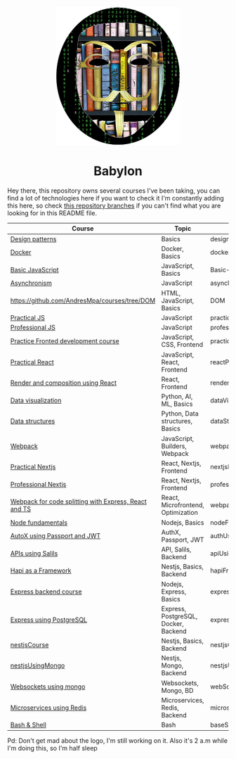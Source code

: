 <p align="center">
  <img
    src="./assets/logo_2.png"
    alt="AndresMpa"
  />
</p>
<h1 align="center">Babylon</h1>

Hey there, this repository owns several courses I've been taking, you can find a lot of technologies here if you want to check it
I'm constantly adding this here, so check [this repository branches](https://github.com/AndresMpa/courses/branches) if you can't
find what you are looking for in this README file.

<div align="center">

| Course                                                                                                                          | Topic                                | Branch                          |
| ------------------------------------------------------------------------------------------------------------------------------- | ------------------------------------ | ------------------------------- |
| [Design patterns](https://github.com/AndresMpa/courses/tree/designPatterns)                                                     | Basics                               | designPatterns                  |
| [Docker](https://github.com/AndresMpa/courses/tree/dockerCourse)                                                                | Docker, Basics                       | dockerCourse                    |
| [Basic JavaScript](https://github.com/AndresMpa/courses/tree/Basic-JavaScript)                                                  | JavaScript, Basics                   | Basic-JavaScript                |
| [Asynchronism](https://github.com/AndresMpa/courses/tree/asynchronism)                                                          | JavaScript                           | asynchronism                    |
| https://github.com/AndresMpa/courses/tree/DOM                                                                                   | HTML, JavaScript, Basics             | DOM                             |
| [Practical JS](https://github.com/AndresMpa/courses/tree/practiceCourserJS)                                                     | JavaScript                           | practiceCourserJS               |
| [Professional JS](https://github.com/AndresMpa/courses/tree/professionalJScourse)                                               | JavaScript                           | professionalJScourse            |
| [Practice Fronted development course](https://github.com/AndresMpa/courses/tree/practiceCourseFrontendDeveloper)                | JavaScript, CSS, Frontend            | practiceCourseFrontendDeveloper |
| [Practical React](https://github.com/AndresMpa/courses/tree/reactPracticeCourse)                                                | JavaScript, React, Frontend          | reactPracticeCourse             |
| [Render and composition using React](https://github.com/AndresMpa/courses/tree/renderAndCompositionWithReact)                   | React, Frontend                      | renderAndCompositionWithReact   |
| [Data visualization](https://github.com/AndresMpa/courses/tree/dataVisualizatione)                                              | Python, AI, ML, Basics               | dataVisualizatione              |
| [Data structures](https://github.com/AndresMpa/courses/tree/dataStructures)                                                     | Python, Data structures, Basics      | dataStructures                  |
| [Webpack](https://github.com/AndresMpa/courses/tree/webpackCourse)                                                              | JavaScript, Builders, Webpack        | webpackCourse                   |
| [Practical Nextjs](https://github.com/AndresMpa/courses/tree/nextjsPracticeCourse)                                              | React, Nextjs, Frontend              | nextjsPracticeCourse            |
| [Professional Nextjs](https://github.com/AndresMpa/courses/tree/professionalNextjsCourse)                                       | React, Nextjs, Frontend              | professionalNextjsCourse        |
| [Webpack for code splitting with Express, React and TS](https://github.com/AndresMpa/courses/tree/webpackWithExpressReactAndTS) | React, Microfrontend, Optimization   | webpackWithExpressReactAndTS    |
| [Node fundamentals](https://github.com/AndresMpa/courses/tree/nodeFundamentals)                                                 | Nodejs, Basics                       | nodeFundamentals                |
| [AutoX using Passport and JWT](https://github.com/AndresMpa/courses/tree/authUsingPasswordjsAndJWT)                             | AuthX, Passport, JWT                 | authUsingPasswordjsAndJWT       |
| [APIs using Salils](https://github.com/AndresMpa/courses/tree/apiUsingSails)                                                    | API, Salils, Backend                 | apiUsingSails                   |
| [Hapi as a Framework](https://github.com/AndresMpa/courses/tree/hapiFramework)                                                  | Nestjs, Basics, Backend              | hapiFramework                   |
| [Express backend course](https://github.com/AndresMpa/courses/tree/expressBackendCourse)                                        | Nodejs, Express, Basics              | expressBackendCourse            |
| [Express using PostgreSQL](https://github.com/AndresMpa/courses/tree/expressBackendWithPostgreSQL)                              | Express, PostgreSQL, Docker, Backend | expressBackendWithPostgreSQL    |
| [nestjsCourse](https://github.com/AndresMpa/courses/tree/nestjsCourse)                                                          | Nestjs, Basics, Backend              | nestjsCourse                    |
| [nestjsUsingMongo](https://github.com/AndresMpa/courses/tree/nestjsUsingMongo)                                                  | Nestjs, Mongo, Backend               | nestjsUsingMongo                |
| [Websockets using mongo](https://github.com/AndresMpa/courses/tree/webSocketsAndMongoDB)                                        | Websockets, Mongo, BD                | webSocketsAndMongoDB            |
| [Microservices using Redis](https://github.com/AndresMpa/courses/tree/microservicesUsingRedis)                                  | Microservices, Redis, Backend        | microservicesUsingRedis         |
| [Bash & Shell](https://github.com/AndresMpa/courses/tree/baseShell)                                                             | Bash                                 | baseShell                       |

</div>

Pd: Don't get mad about the logo, I'm still working on it. Also it's 2 a.m while I'm doing this, so I'm half sleep

